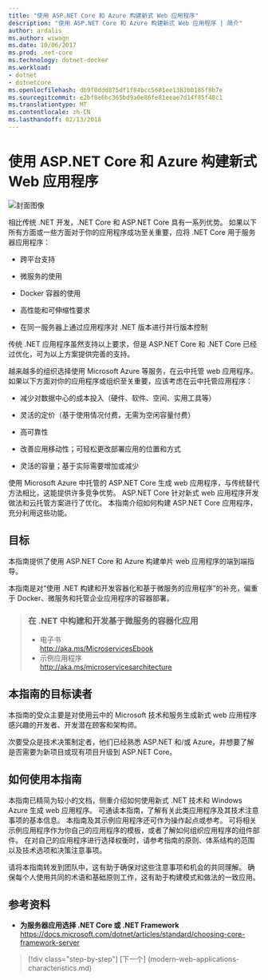 ```yaml
---
title: "使用 ASP.NET Core 和 Azure 构建新式 Web 应用程序"
description: "使用 ASP.NET Core 和 Azure 构建新式 Web 应用程序 | 简介"
author: ardalis
ms.author: wiwagn
ms.date: 10/06/2017
ms.prod: .net-core
ms.technology: dotnet-docker
ms.workload:
- dotnet
- dotnetcore
ms.openlocfilehash: db9f0ddd875df1f84bcc5681ee1383b0185f8b7e
ms.sourcegitcommit: e2bf8e6bc365bd9a0e86fe81eeae7d14f85f48c1
ms.translationtype: MT
ms.contentlocale: zh-CN
ms.lasthandoff: 02/13/2018
---
```

# <a name="architect-modern-web-applications-with-aspnet-core-and-azure"></a>使用 ASP.NET Core 和 Azure 构建新式 Web 应用程序

![封面图像](./media/cover.jpg)


相比传统 .NET 开发，.NET Core 和 ASP.NET Core 具有一系列优势。 如果以下所有方面或一些方面对于你的应用程序成功至关重要，应将 .NET Core 用于服务器应用程序：

-   跨平台支持

-   微服务的使用

-   Docker 容器的使用

-   高性能和可伸缩性要求

-   在同一服务器上通过应用程序对 .NET 版本进行并行版本控制

传统 .NET 应用程序虽然支持以上要求，但是 ASP.NET Core 和 .NET Core 已经过优化，可为以上方案提供完善的支持。

越来越多的组织选择使用 Microsoft Azure 等服务，在云中托管 web 应用程序。 如果以下方面对你的应用程序或组织至关重要，应该考虑在云中托管应用程序：

-   减少对数据中心的成本投入（硬件、软件、空间、实用工具等）

-   灵活的定价（基于使用情况付费，无需为空闲容量付费）

-   高可靠性

-   改善应用移动性；可轻松更改部署应用的位置和方式

-   灵活的容量；基于实际需要增加或减少

使用 Microsoft Azure 中托管的 ASP.NET Core 生成 web 应用程序，与传统替代方法相比，这能提供许多竞争优势。 ASP.NET Core 针对新式 web 应用程序开发做法和云托管方案进行了优化。 本指南介绍如何构建 ASP.NET Core 应用程序，充分利用这些功能。

## <a name="purpose"></a>目标

本指南提供了使用 ASP.NET Core 和 Azure 构建单片 web 应用程序的端到端指导。

本指南是对“使用 .NET 构建和开发容器化和基于微服务的应用程序”的补充，偏重于 Docker、微服务和托管企业应用程序的容器部署。

> ### <a name="architecting-and-developing-containerized-microservice-based-apps-in-net"></a>在 .NET 中构建和开发基于微服务的容器化应用
> - 电子书  
> <http://aka.ms/MicroservicesEbook>
> - 示例应用程序  
> <http://aka.ms/microservicesarchitecture>

## <a name="who-should-use-this-guide"></a>本指南的目标读者

本指南的受众主要是对使用云中的 Microsoft 技术和服务生成新式 web 应用程序感兴趣的开发者、开发潜在顾客和架构师。

次要受众是技术决策制定者，他们已经熟悉 ASP.NET 和/或 Azure，并想要了解是否需要为新项目或现有项目升级到 ASP.NET Core。

## <a name="how-you-can-use-this-guide"></a>如何使用本指南

本指南已精简为较小的文档，侧重介绍如何使用新式 .NET 技术和 Windows Azure 生成 web 应用程序。 可通读本指南，了解有关此类应用程序及其技术注意事项的基本信息。 本指南及其示例应用程序还可作为操作起点或参考。 可将相关示例应用程序作为你自己的应用程序的模板，或者了解如何组织应用程序的组件部件。 在对自己的应用程序进行选择权衡时，请参考指南的原则、体系结构的范围以及技术选项和决策注意事项。

请将本指南转发到团队中，这有助于确保对这些注意事项和机会的共同理解。 确保每个人使用共同的术语和基础原则工作，这有助于构建模式和做法的一致应用。

## <a name="references"></a>参考资料
- **为服务器应用选择 .NET Core 或 .NET Framework**  
<https://docs.microsoft.com/dotnet/articles/standard/choosing-core-framework-server>

>[!div class="step-by-step"]
[下一个] (modern-web-applications-characteristics.md)
